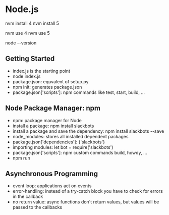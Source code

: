 # Node.js

nvm install 4
nvm install 5

nvm use 4
nvm use 5

node --version

## Getting Started
* index.js is the starting point
* node index.js
* package.json: equvalent of setup.py
* npm init: generates package.json
* package.json['scripts']: npm commands like test, start, build, ...


## Node Package Manager: npm
* npm: package manager for Node
* install a package: npm install slackbots
* install a package and save the dependency: npm install slackbots --save
* node_modules: stores all installed dependent packages
* package.json['dependencies']: {'slackbots'}
* importing modules: let bot = require('slackbots')
* package.json['scripts']: npm custom commands build, howdy, ...
* npm run <custom-command>

## Asynchronous Programming
* event loop:  applications act on events
* error-handling: instead of a try-catch block you have to check for errors in the callback
* no return value: async functions don't return values, but values will be passed to the callbacks
